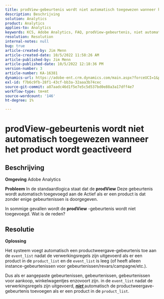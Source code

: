 ```yaml
---
title: prodView-gebeurtenis wordt niet automatisch toegewezen wanneer het product wordt geactiveerd
description: Beschrijving
solution: Analytics
product: Analytics
applies-to: Analytics
keywords: KCS, Adobe Analytics, FAQ, prodView-gebeurtenis, niet automatisch toegewezen, product, geactiveerd
resolution: Resolution
internal-notes: null
bug: true
article-created-by: Jim Menn
article-created-date: 10/5/2022 11:58:26 AM
article-published-by: Jim Menn
article-published-date: 10/5/2022 12:18:36 PM
version-number: 3
article-number: KA-16381
dynamics-url: https://adobe-ent.crm.dynamics.com/main.aspx?forceUCI=1&pagetype=entityrecord&etn=knowledgearticle&id=43d0a503-a544-ed11-bba1-000d3a3064b8
exl-id: f7b6c9fb-28f1-43cf-bb3a-32aaa3b74cec
source-git-commit: a87aadc46d1f5e7e5c5d537bd0e88a3a17dff4e7
workflow-type: tm+mt
source-wordcount: '146'
ht-degree: 1%

---
```


# prodView-gebeurtenis wordt niet automatisch toegewezen wanneer het product wordt geactiveerd

## Beschrijving


<b>Omgeving</b>
Adobe Analytics

<b>Probleem</b>
In de standaardlogica staat dat de <b>prodView</b> Deze gebeurtenis wordt automatisch toegevoegd aan de Actief als er een product is dat zonder enige gebeurtenissen is doorgegeven.

In sommige gevallen wordt de <b>prodView</b> -gebeurtenis wordt niet toegevoegd. Wat is de reden?


## Resolutie


<b>Oplossing</b>

Het systeem voegt automatisch een productweergave-gebeurtenis toe aan de `event_list` nadat de verwerkingsregels zijn uitgevoerd als er een product in de `product_list` en de `event_list` is leeg (of heeft alleen instance-gebeurtenissen voor gebeurtenissen/revars/campagne/etc.).

Dus als er aangepaste gebeurtenissen, gebeurtenissen, gebeurtenissen voor aankoop, winkelwagentjes enzovoort zijn. in de `event_list` nadat de verwerkingsregels zijn uitgevoerd, <u><em><b>niet </b></em></u>automatisch de productweergave-gebeurtenis toevoegen als er een product in de `product_list`.
